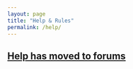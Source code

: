 ```yaml
---
layout: page
title: "Help & Rules"
permalink: /help/
---
```

<!-- Deprecated page, this page is pending removal -->

## <a href="https://forums.triplea-game.org/category/10/help-questions">Help has moved to forums</a>
